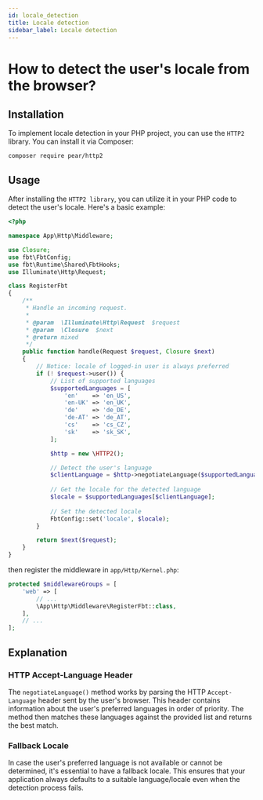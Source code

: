```yaml
---
id: locale_detection
title: Locale detection
sidebar_label: Locale detection
---
```


# How to detect the user's locale from the browser?

## Installation
To implement locale detection in your PHP project, you can use the `HTTP2` library. You can install it via Composer:

```shell
composer require pear/http2
```

## Usage
After installing the `HTTP2 library`, you can utilize it in your PHP code to detect the user's locale. Here's a basic example:

```php
<?php

namespace App\Http\Middleware;

use Closure;
use fbt\FbtConfig;
use fbt\Runtime\Shared\FbtHooks;
use Illuminate\Http\Request;

class RegisterFbt
{
    /**
     * Handle an incoming request.
     *
     * @param  \Illuminate\Http\Request  $request
     * @param  \Closure  $next
     * @return mixed
     */
    public function handle(Request $request, Closure $next)
    {
        // Notice: locale of logged-in user is always preferred
        if (! $request->user()) {
            // List of supported languages
            $supportedLanguages = [
                'en'    => 'en_US',
                'en-UK' => 'en_UK',
                'de'    => 'de_DE',
                'de-AT' => 'de_AT',
                'cs'    => 'cs_CZ',
                'sk'    => 'sk_SK',
            ];

            $http = new \HTTP2();

            // Detect the user's language
            $clientLanguage = $http->negotiateLanguage($supportedLanguages, $fallbackLanguage = 'en');
            
            // Get the locale for the detected language
            $locale = $supportedLanguages[$clientLanguage];
            
            // Set the detected locale
            FbtConfig::set('locale', $locale);
        }

        return $next($request);
    }
}
```

then register the middleware in `app/Http/Kernel.php`:

```php
protected $middlewareGroups = [
    'web' => [
        // ...
        \App\Http\Middleware\RegisterFbt::class,
    ],
    // ...
];
```

## Explanation

### HTTP Accept-Language Header
The `negotiateLanguage()` method works by parsing the HTTP `Accept-Language` header sent by the user's browser. This header contains information about the user's preferred languages in order of priority. The method then matches these languages against the provided list and returns the best match.

### Fallback Locale
In case the user's preferred language is not available or cannot be determined, it's essential to have a fallback locale. This ensures that your application always defaults to a suitable language/locale even when the detection process fails.
